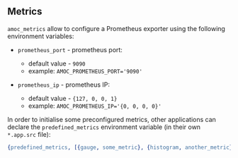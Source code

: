 ## Metrics

`amoc_metrics` allow to configure a Prometheus exporter using the following environment variables:

* `prometheus_port` - prometheus port:
    * default value - `9090`
    * example: `AMOC_PROMETHEUS_PORT='9090'`

* `prometheus_ip` - prometheus IP:
    * default value - `{127, 0, 0, 1}`
    * example: `AMOC_PROMETHEUS_IP='{0, 0, 0, 0}'`

In order to initialise some preconfigured metrics,
other applications can declare the `predefined_metrics`
environment variable (in their own `*.app.src` file):
```erl
{predefined_metrics, [{gauge, some_metric}, {histogram, another_metric}]}
```
